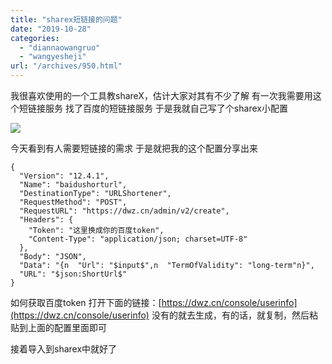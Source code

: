 ```yaml
---
title: "sharex短链接的问题"
date: "2019-10-28"
categories: 
  - "diannaowangruo"
  - "wangyesheji"
url: "/archives/950.html"
---
```


我很喜欢使用的一个工具教shareX，估计大家对其有不少了解 有一次我需要用这个短链接服务 找了百度的短链接服务 于是我就自己写了个sharex小配置

![](http://img-cloud.zhoujie218.top/wp-content/uploads/2019/10/f86ba17e055102ad20191028.png)

今天看到有人需要短链接的需求 于是就把我的这个配置分享出来

```
{
  "Version": "12.4.1",
  "Name": "baidushorturl",
  "DestinationType": "URLShortener",
  "RequestMethod": "POST",
  "RequestURL": "https://dwz.cn/admin/v2/create",
  "Headers": {
    "Token": "这里换成你的百度token",
    "Content-Type": "application/json; charset=UTF-8"
  },
  "Body": "JSON",
  "Data": "{n  "Url": "$input$",n  "TermOfValidity": "long-term"n}",
  "URL": "$json:ShortUrl$"
}
```

如何获取百度token 打开下面的链接：[https://dwz.cn/console/userinfo](https://dwz.cn/console/userinfo) 没有的就去生成，有的话，就复制，然后粘贴到上面的配置里面即可

接着导入到sharex中就好了
